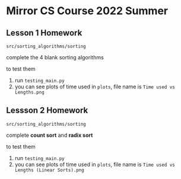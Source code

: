 # Mirror CS Course 2022 Summer

## Lesson 1 Homework

`src/sorting_algorithms/sorting`

complete the 4 blank sorting algorithms

to test them
1. run `testing_main.py`
2. you can see plots of time used in `plots`, file name is `Time used vs Lengths.png`

## Lessson 2 Homework

`src/sorting_algorithms/sorting`

complete **count sort** and **radix sort**

to test them
1. run `testing_main.py`
2. you can see plots of time used in `plots`, file name is `Time used vs Lengths (Linear Sorts).png`